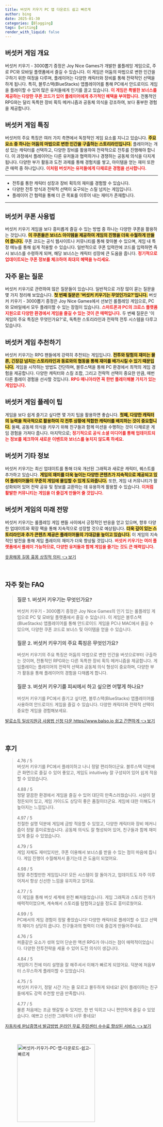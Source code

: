 ```yaml
---
title: 버섯커 키우기 PC 앱 다운로드 쉽고 빠르게
author: bing
date: 2025-01-30
categories: [Blogging]
tags: [writing]
render_with_liquid: false
---
```



<h2 id='버섯커_게임_개요'>버섯커 게임 개요</h2>

<p>버섯커 키우기 - 3000뽑기 증정은 Joy Nice Games가 개발한 롤플레잉 게임으로, 주로 PC와 모바일 플랫폼에서 즐길 수 있습니다. 이 게임은 어둠의 마법으로 변한 인간을 구하기 위한 여정을 다루며, 플레이어는 다양한 캐릭터와 장비를 통해 전략적인 선택을 하게 됩니다. 특히, 블루스택(BlueStacks) 앱플레이어를 통해 PC에서 안드로이드 게임을 플레이할 수 있어 많은 유저들에게 인기를 끌고 있습니다. <b><span style="color: #ee2323;">이 게임은 특별한 보너스를 제공하는 다양한 쿠폰 코드가 있어 플레이어에게 추가적인 혜택을 부여합니다.</span></b> 전통적인 RPG와는 달리 독특한 장비 획득 메커니즘과 공동체 의식을 강조하여, 보다 풍부한 경험을 제공합니다.</p>

<h2 id='버섯커_게임_특징'>버섯커 게임 특징</h2>

<p>버섯커의 주요 특징은 여러 가지 측면에서 독창적인 게임 요소를 지니고 있습니다. <b><span style="background-color: #ffe066;">주요 요소 중 하나는 어둠의 마법으로 변한 인간을 구출하는 스토리라인입니다.</span></b> 플레이어는 개성 있는 캐릭터를 선택하고, 다양한 장비를 활용하여 전략적으로 전투를 진행해야 합니다. 이 과정에서 플레이어는 다른 유저들과 협력하거나 경쟁하는 공동체 의식을 다지게 됩니다. 다양한 부가 활동과 도전 과제를 통해 경험치를 쌓고, 아이템을 얻는 재미 또한 큰 매력 중 하나입니다. <b><span style="color: #ee2323;">이처럼 버섯커는 유저들에게 다채로운 경험을 선사합니다.</span></b></p>

<hr />

<ul>
    <li>전투를 통한 캐릭터 성장과 장비 획득의 재미를 경험할 수 있습니다.</li>
    <li>다양한 전투 방식과 전략적 선택이 요구되는 스릴 넘치는 게임입니다.</li>
    <li>플레이어 간 협력을 통해 더 큰 목표를 이루어 내는 재미가 존재합니다.</li>
</ul>

<hr />

<h2 id='버섯커_쿠폰_사용법'>버섯커 쿠폰 사용법</h2>

<p>버섯커 키우기 게임을 보다 흥미롭게 즐길 수 있는 방법 중 하나는 다양한 쿠폰을 활용하는 것입니다. <b><span style="background-color: #ffe066;">이 쿠폰들은 보너스 아이템을 제공하여 게임의 진행을 더욱 수월하게 만들어 줍니다.</span></b> 쿠폰 코드는 공식 웹사이트나 커뮤니티를 통해 찾아볼 수 있으며, 게임 내 특정 메뉴를 통해 쉽게 적용할 수 있습니다. 일반적으로 쿠폰 입력란에 코드를 입력하면 즉시 보너스를 수령하게 되며, 해당 보너스는 캐릭터 성장에 큰 도움을 줍니다. <b><span style="color: #ee2323;">정기적으로 업데이트되는 쿠폰 정보를 체크하여 최대의 혜택을 누리세요.</span></b></p>

<h2 id='자주_묻는_질문'>자주 묻는 질문</h2>

<p>버섯커 키우기로 관련하여 많은 질문들이 있습니다. 일반적으로 가장 많이 묻는 질문을 몇 가지 정리해 보았습니다. <b><span style="background-color: #ffe066;">첫 번째 질문은 '버섯커 키우기는 무엇인가요?'입니다.</span></b> 버섯커 키우기 - 3000뽑기 증정은 Joy Nice Games에서 선보인 롤플레잉 게임으로, PC와 모바일에서 모두 플레이할 수 있는 장점이 있습니다. <b><span style="color: #ee2323;">스마트폰과 PC의 크로스 플랫폼 지원으로 다양한 환경에서 게임을 즐길 수 있는 것이 큰 매력입니다.</span></b> 두 번째 질문은 '이 게임의 주요 특징은 무엇인가요?'로, 독특한 스토리라인과 전략적 전투 시스템을 다루고 있습니다.</p>

<h2 id='버섯커_게임_추천_하기'>버섯커 게임 추천하기</h2>

<p>버섯커 키우기는 RPG 팬들에게 강력히 추천되는 게임입니다. <b><span style="background-color: #ffe066;">전투와 탐험의 재미는 물론, 긴장감 넘치는 스토리라인과 동료와의 협동을 통해 재미를 배가시킬 수 있기 때문입니다.</span></b> 게임을 시작하는 방법도 간단하며, 블루스택을 통해 PC 환경에서 최적의 게임 경험을 제공합니다. 다양한 캐릭터와 스킬 조합, 그리고 전략적 선택이 중요한 만큼, 매번 다른 플레이 경험을 선사할 것입니다. <b><span style="color: #ee2323;">RPG 매니아라면 꼭 한번 플레이해볼 가치가 있는 게임입니다.</span></b></p>

<h2 id='버섯커_게임_플레이_팁'>버섯커 게임 플레이 팁</h2>

<p>게임을 보다 쉽게 즐기고 싶다면 몇 가지 팁을 활용하면 좋습니다. <b><span style="background-color: #ffe066;">첫째, 다양한 캐릭터의 능력을 적극적으로 활용하여 각 전투 상황에 적합한 캐릭터를 배치하는 것이 중요합니다.</span></b> 둘째, 공동체 의식을 키우기 위해 친구들과 함께 미션을 수행하는 것이 다채로운 게임 경험을 가져다 줍니다. 마지막으로; <b><span style="color: #ee2323;">정기적으로 공식 소셜 미디어를 통해 업데이트되는 정보를 체크하여 새로운 이벤트와 보너스를 놓치지 않도록 하세요.</span></b></p>

<h2 id='버섯커_기타_정보'>버섯커 기타 정보</h2>

<p>버섯커 키우기는 최신 업데이트를 통해 더욱 개선된 그래픽과 새로운 캐릭터, 퀘스트를 추가하고 있습니다. <b><span style="background-color: #ffe066;">게임의 재미를 더욱 높이는 다양한 콘텐츠가 지속적으로 제공되고 있어 플레이어들이 꾸준히 게임에 몰입할 수 있게 도와줍니다.</span></b> 또한, 게임 내 커뮤니티가 활성화되어 있어 전략 공유 및 정보를 교환하는 데 유용하게 활용할 수 있습니다. <b><span style="color: #ee2323;">이처럼 활발한 커뮤니티는 게임을 더 즐겁게 만들어 줄 것입니다.</span></b></p>

<h2 id='버섯커_미래_전망'>버섯커 게임의 미래 전망</h2>

<p>버섯커 키우기는 롤플레잉 게임 팬들 사이에서 긍정적인 반응을 얻고 있으며, 향후 다양한 업데이트와 확장 팩을 통해 지속적으로 성장할 것으로 예상됩니다. <b><span style="background-color: #ffe066;">더욱 깊이 있는 스토리라인과 추가 콘텐츠 제공은 플레이어들의 기대감을 높이고 있습니다.</span></b> 이 게임의 지속적인 발전을 통해 게임 플레이의 재미가 더욱 향상될 것입니다. <b><span style="color: #ee2323;">버섯커 키우기는 여러 플랫폼에서 플레이 가능하므로, 다양한 유저들과 함께 게임을 즐기는 것도 큰 매력입니다.</span></b></p>


<p><a class="click-button" title="옷꿈해몽 길몽 흉몽 상징적 의미" href="https://aptwhite.github.io/posts/%EC%98%B7%EA%BF%88%ED%95%B4%EB%AA%BD-%EA%B8%B8%EB%AA%BD-%ED%9D%89%EB%AA%BD-%EC%83%81%EC%A7%95%EC%A0%81-%EC%9D%98%EB%AF%B8/" rel="dofollow">옷꿈해몽 길몽 흉몽 상징적 의미 👈 보기</a></p><br>
<h2 id='자주_찾는_FAQ'>자주 찾는 FAQ</h2>
<div itemscope="" itemtype="https://schema.org/FAQPage"> 
<blockquote> 
<div itemscope="" itemprop="mainEntity" itemtype="https://schema.org/Question"> 
<h3 itemprop="name">질문 1. 버섯커 키우기는 무엇인가요?</h3> 
<div itemscope="" itemprop="acceptedAnswer" itemtype="https://schema.org/Answer"> 
<span itemprop="text"> 
<p>버섯커 키우기 - 3000뽑기 증정은 Joy Nice Games의 인기 있는 롤플레잉 게임으로 PC 및 모바일 플랫폼에서 즐길 수 있습니다. 이 게임은 블루스택(BlueStacks) 앱플레이어를 통해 안드로이드 게임을 PC나 MAC에서 즐길 수 있으며, 다양한 쿠폰 코드로 보너스 및 아이템을 얻을 수 있습니다.</p> 
</span> 
</div> 
</div> 

<div itemscope="" itemprop="mainEntity" itemtype="https://schema.org/Question"> 
<h3 itemprop="name">질문 2. 버섯커 키우기의 주요 특징은 무엇인가요?</h3> 
<div itemscope="" itemprop="acceptedAnswer" itemtype="https://schema.org/Answer"> 
<span itemprop="text"> 
<p>버섯커 키우기의 주요 특징은 어둠의 마법으로 변한 인간을 버섯으로부터 구출하는 것이며, 전통적인 RPG와는 다른 독특한 장비 획득 메커니즘을 제공합니다. 게임플레이는 플레이어의 전략적 선택과 공동체 의식 형성이 중요하며, 다양한 부가 활동을 통해 플레이어의 경험을 다채롭게 합니다.</p> 
</span> 
</div> 
</div> 

<div itemscope="" itemprop="mainEntity" itemtype="https://schema.org/Question"> 
<h3 itemprop="name">질문 3. 버섯커 키우기를 피씨에서 하고 싶으면 어떻게 하나요?</h3> 
<div itemscope="" itemprop="acceptedAnswer" itemtype="https://schema.org/Answer"> 
<span itemprop="text"> 
<p>버섯커 키우기를 PC에서 즐기고 싶다면, 블루스택(BlueStacks) 앱플레이어를 사용하여 안드로이드 게임을 즐길 수 있습니다. 다양한 캐릭터와 전략적 선택이 중요한 게임을 경험해보세요.</p> 
</span> 
</div> 
</div> 
</blockquote> 
</div>
<p><a class="click-button" title="발로소득 일상지원금 사용법 신청 다운 https//www.balso.io 쉽고 간편하게" href="https://aptwhite.github.io/posts/%EB%B0%9C%EB%A1%9C%EC%86%8C%EB%93%9D-%EC%9D%BC%EC%83%81%EC%A7%80%EC%9B%90%EA%B8%88-%EC%82%AC%EC%9A%A9%EB%B2%95-%EC%8B%A0%EC%B2%AD-%EB%8B%A4%EC%9A%B4-httpswww.balso.io-%EC%89%BD%EA%B3%A0-%EA%B0%84%ED%8E%B8%ED%95%98%EA%B2%8C/" rel="dofollow">발로소득 일상지원금 사용법 신청 다운 https//www.balso.io 쉽고 간편하게 👈 보기</a></p><br>
<h2 id='후기'>후기</h2>
<div itemscope itemtype="https://schema.org/Product">
  <blockquote>
  <div itemprop="review" itemscope itemtype="https://schema.org/Review">
      <div itemprop="reviewRating" itemscope itemtype="https://schema.org/Rating"> <span itemprop="ratingValue">4.76</span> / <span itemprop="bestRating">5</span> </div>
      <span itemprop="reviewBody">버섯커 키우기를 PC에서 플레이하고 나니 정말 편리하더군요. 블루스택 덕분에 큰 화면으로 즐길 수 있어 좋았고, 게임도 intuitively 잘 구성되어 있어 쉽게 적응할 수 있었습니다. </span>
  </div>
  <br>
  <div itemprop="review" itemscope itemtype="https://schema.org/Review">
      <div itemprop="reviewRating" itemscope itemtype="https://schema.org/Rating"> <span itemprop="ratingValue">4.88</span> / <span itemprop="bestRating">5</span> </div>
      <span itemprop="reviewBody">정말 깔끔한 환경에서 게임을 즐길 수 있어 대단히 만족스러웠습니다. 시설이 잘 정돈되어 있고, 게임 가이드도 상당히 좋은 품질이더군요. 게임에 대한 이해도가 높아지는 느낌입니다.</span>
  </div>
  <br>
  <div itemprop="review" itemscope itemtype="https://schema.org/Review">
      <div itemprop="reviewRating" itemscope itemtype="https://schema.org/Rating"> <span itemprop="ratingValue">4.97</span> / <span itemprop="bestRating">5</span> </div>
      <span itemprop="reviewBody">친절한 설명 덕분에 게임에 금방 적응할 수 있었고, 다양한 캐릭터와 장비 메커니즘이 정말 흥미로웠습니다. 공동체 의식도 잘 형성되어 있어, 친구들과 함께 재미있게 즐길 수 있었습니다.</span>
  </div>
  <br>
  <div itemprop="review" itemscope itemtype="https://schema.org/Review">
      <div itemprop="reviewRating" itemscope itemtype="https://schema.org/Rating"> <span itemprop="ratingValue">4.79</span> / <span itemprop="bestRating">5</span> </div>
      <span itemprop="reviewBody">게임 자체도 재미있지만, 쿠폰 이용해서 보너스를 받을 수 있는 점이 마음에 듭니다. 게임 진행이 수월해져서 즐기는데 큰 도움이 되었어요. </span>
  </div>
  <br>
  <div itemprop="review" itemscope itemtype="https://schema.org/Review">
      <div itemprop="reviewRating" itemscope itemtype="https://schema.org/Rating"> <span itemprop="ratingValue">4.98</span> / <span itemprop="bestRating">5</span> </div>
      <span itemprop="reviewBody">정말 추천할만한 게임입니다! 모든 시스템이 잘 돌아가고, 업데이트도 자주 이루어져서 항상 신선한 느낌을 유지하고 있어요.</span>
  </div>
  <br>
  <div itemprop="review" itemscope itemtype="https://schema.org/Review">
      <div itemprop="reviewRating" itemscope itemtype="https://schema.org/Rating"> <span itemprop="ratingValue">4.77</span> / <span itemprop="bestRating">5</span> </div>
      <span itemprop="reviewBody">이 게임을 통해 버섯 세계에 완전 빠져들었습니다. 게임 그래픽과 스토리 전개가 매력적이었으며, 계속해서 스토리를 탐험하고싶을 정도로 흥미로웠어요.</span>
  </div>
  <br>
  <div itemprop="review" itemscope itemtype="https://schema.org/Review">
      <div itemprop="reviewRating" itemscope itemtype="https://schema.org/Rating"> <span itemprop="ratingValue">4.99</span> / <span itemprop="bestRating">5</span> </div>
      <span itemprop="reviewBody">PC에서의 게임 경험이 정말 좋았습니다! 다양한 캐릭터로 플레이할 수 있고 선택의 재미가 상당히 큽니다. 친구들과의 협력이 더욱 즐겁게 만들어주네요.</span>
  </div>
  <br>
  <div itemprop="review" itemscope itemtype="https://schema.org/Review">
      <div itemprop="reviewRating" itemscope itemtype="https://schema.org/Rating"> <span itemprop="ratingValue">4.76</span> / <span itemprop="bestRating">5</span> </div>
      <span itemprop="reviewBody">퍼즐같은 요소가 섞여 있어 단순한 액션 RPG가 아니라는 점이 매력적이었습니다. 다양한 전투전략을 세울 수 있어 도전 의식이 생깁니다.</span>
  </div>
  <br>
  <div itemprop="review" itemscope itemtype="https://schema.org/Review">
      <div itemprop="reviewRating" itemscope itemtype="https://schema.org/Rating"> <span itemprop="ratingValue">4.84</span> / <span itemprop="bestRating">5</span> </div>
      <span itemprop="reviewBody">게임하기 전에 미리 설명을 잘 해주셔서 이해가 빠르게 되었어요. 덕분에 처음부터 스무스하게 플레이할 수 있었습니다. </span>
  </div>
  <br>
  <div itemprop="review" itemscope itemtype="https://schema.org/Review">
      <div itemprop="reviewRating" itemscope itemtype="https://schema.org/Rating"> <span itemprop="ratingValue">4.75</span> / <span itemprop="bestRating">5</span> </div>
      <span itemprop="reviewBody">버섯커 키우기, 정말 시간 가는 줄 모르고 몰두하게 되네요! 같이 플레이하는 친구들에게도 강력 추천할 만큼 만족합니다.</span>
  </div>
  <br>
  <div itemprop="review" itemscope itemtype="https://schema.org/Review">
      <div itemprop="reviewRating" itemscope itemtype="https://schema.org/Rating"> <span itemprop="ratingValue">4.77</span> / <span itemprop="bestRating">5</span> </div>
      <span itemprop="reviewBody">물론 처음에는 조금 헷갈릴 수 있지만, 한 번 익히고 나니 편안하게 즐길 수 있었습니다. 예쁘고 신선한 그래픽이 너무 좋네요!</span>
  </div>
  </blockquote>
</div>
<p><a class="click-button" title="자동차세 완납증명서 발급방법 온라인 무료 주민센터 수수료 향상된 서비스" href="https://aptwhite.github.io/posts/%EC%9E%90%EB%8F%99%EC%B0%A8%EC%84%B8-%EC%99%84%EB%82%A9%EC%A6%9D%EB%AA%85%EC%84%9C-%EB%B0%9C%EA%B8%89%EB%B0%A9%EB%B2%95-%EC%98%A8%EB%9D%BC%EC%9D%B8-%EB%AC%B4%EB%A3%8C-%EC%A3%BC%EB%AF%BC%EC%84%BC%ED%84%B0-%EC%88%98%EC%88%98%EB%A3%8C-%ED%96%A5%EC%83%81%EB%90%9C-%EC%84%9C%EB%B9%84%EC%8A%A4/" rel="dofollow">자동차세 완납증명서 발급방법 온라인 무료 주민센터 수수료 향상된 서비스 👈 보기</a></p><br>
<figure class="image"><img src="https://aptwhite.github.io/assets/img/thumbnail/버섯커-키우기-PC-앱-다운로드-쉽고-빠르게.webp" alt="버섯커-키우기-PC-앱-다운로드-쉽고-빠르게" width="256" height="256"></figure>